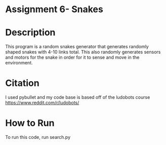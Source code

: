# Assignment 6- Snakes

# Description
This program is a random snakes generator that generates randomly shaped snakes with 4-10 links total. This also randomly generates sensors and motors for the snake in order for it to sense and move in the environment. 


# Citation
I used pybullet and my code base is based off of the ludobots course https://www.reddit.com/r/ludobots/


# How to Run
To run this code, run search.py
